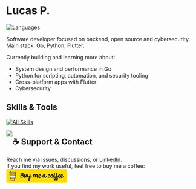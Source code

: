 # Lucas P.
[![Languages](https://skillicons.dev/icons?i=go,python,dart,js,mysql&perline=6)](https://skillicons.dev)  

Software developer focused on backend, open source and cybersecurity.  
Main stack: Go, Python, Flutter.  

Currently building and learning more about:
- System design and performance in Go
- Python for scripting, automation, and security tooling
- Cross-platform apps with Flutter
- Cybersecurity

## Skills & Tools
[![All Skills](https://skillicons.dev/icons?i=flutter,django,react,bootstrap,firebase,elasticsearch,sqlite,linux,arch,windows,git,github,vscode,docker,aws,gcp,neovim,nginx,postman,powershell,regex,md,notion,obsidian,replit,selenium,opencv,wordpress,vite,kali&perline=6)](https://skillicons.dev)

<img align="left" src="https://github-readme-stats.vercel.app/api?username=x0rgus&show_icons=true&theme=dark&include_all_commits=true&count_private=true" />

## ☕ Support & Contact
Reach me via issues, discussions, or [LinkedIn](https://www.linkedin.com/in/lucas-p-147513265/).   
If you find my work useful, feel free to buy me a coffee:   
<a href="https://buymeacoffee.com/x0rgus" target="_blank">
  <img src="https://raw.githubusercontent.com/x0rgus/x0rgus/refs/heads/main/coffee-btn.png" alt="Buy Me a Coffee" width="160"/>
</a>

